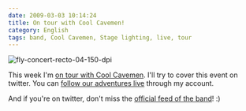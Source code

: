 ```yaml
---
date: 2009-03-03 10:14:24
title: On tour with Cool Cavemen!
category: English
tags: band, Cool Cavemen, Stage lighting, live, tour
---
```


![fly-concert-recto-04-150-dpi](/uploads/2009/fly-concert-recto-04-150-dpi.png)

This week I'm
[on tour with Cool Cavemen](http://coolcavemen.com/2009/tournee-nationale/).
I'll try to cover this event on twitter. You can
[follow our adventures live](http://twitter.com/kdeldycke) through my account.

And if you're on twitter, don't miss the
[official feed of the band](http://twitter.com/coolcavemen)! :)
